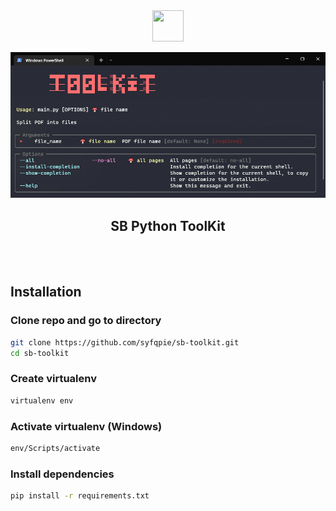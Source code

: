 <div align="center">
  <img src="https://ratemyserver.net/skill_icons/nc_selfdestruction.gif"
    width="50"
    height="50" />
  
  <img src="https://github.com/syfqpie/sb-toolkit/blob/pdf-split/screenshots/help.png"
    width="800" />
</div>
<h2 align="center">
  SB Python ToolKit
</h2>
<br />
<br />

## Installation

### Clone repo and go to directory

```bash
git clone https://github.com/syfqpie/sb-toolkit.git
cd sb-toolkit
```

### Create virtualenv

```bash
virtualenv env
```

### Activate virtualenv (Windows)

```bash
env/Scripts/activate
```

### Install dependencies

```bash
pip install -r requirements.txt
```
